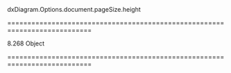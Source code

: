 <!--id-->dxDiagram.Options.document.pageSize.height<!--/id-->
===========================================================================
<!--default-->8.268<!--/default-->
<!--type-->Object<!--/type-->
===========================================================================

<!--shortDescription-->

<!--/shortDescription-->

<!--fullDescription-->

<!--/fullDescription-->
